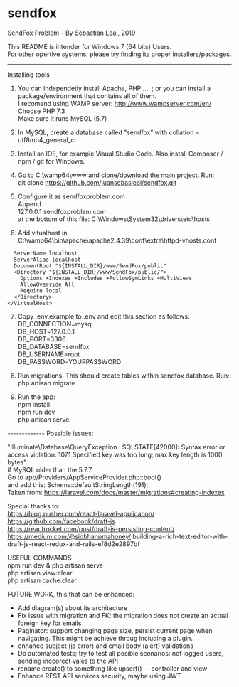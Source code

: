 # sendfox

SendFox Problem - By Sebastian Leal, 2019  

This README is intender for Windows 7 (64 bits) Users.  
For other opertive systems, please try finding its proper installers/packages.  

***************************************************************
Installing tools

1. You can independetly install Apache, PHP .... ; or you can install a package/environment that contains all of them.  
I recomend using WAMP server: http://www.wampserver.com/en/  
Choose PHP 7.3  
Make sure it runs MySQL (5.7)

2. In MySQL, create a database called "sendfox" with collation = utf8mb4_general_ci

3. Install an IDE, for example Visual Studio Code. Also install Composer / npm / git for Windows.

4. Go to C:\wamp64\www and clone/download the main project. Run:  
git clone https://github.com/juansebasleal/sendfox.git

5. Configure it as sendfoxproblem.com  
Append  
127.0.0.1 sendfoxproblem.com  
at the bottom of this file: C:\Windows\System32\drivers\etc\hosts

1. Add vitualhost in C:\wamp64\bin\apache\apache2.4.39\conf\extra\httpd-vhosts.conf  
```<VirtualHost *:80>  
  ServerName localhost  
  ServerAlias localhost  
  DocumentRoot "${INSTALL_DIR}/www/SendFox/public"  
  <Directory "${INSTALL_DIR}/www/SendFox/public/">  
    Options +Indexes +Includes +FollowSymLinks +MultiViews  
    AllowOverride All  
    Require local  
  </Directory>  
</VirtualHost>  
```

7. Copy .env.example to .env and  edit this section as follows:  
DB_CONNECTION=mysql  
DB_HOST=127.0.0.1  
DB_PORT=3306  
DB_DATABASE=sendfox  
DB_USERNAME=root  
DB_PASSWORD=YOURPASSWORD

8. Run migrations. This should create tables within sendfox database. Run:  
php artisan migrate

9. Run the app:  
npm install  
npm run dev  
php artisan serve



------------- Possible issues:  

"Illuminate\Database\QueryException  : SQLSTATE[42000]: Syntax error or access violation: 1071 Specified key was too long; max key length is 1000 bytes"  
if MySQL older than the 5.7.7  
Go to app/Providers/AppServiceProvider.php::boot()  
and add this: Schema::defaultStringLength(191);  
Taken from: https://laravel.com/docs/master/migrations#creating-indexes



Special thanks to:  
https://blog.pusher.com/react-laravel-application/  
https://github.com/facebook/draft-js  
https://reactrocket.com/post/draft-js-persisting-content/  
https://medium.com/@siobhanpmahoney/  building-a-rich-text-editor-with-draft-js-react-redux-and-rails-ef8d2e2897bf


USEFUL COMMANDS  
npm run dev & php artisan serve  
php artisan view:clear  
php artisan cache:clear


FUTURE WORK, this that can be enhanced:  
- Add diagram(s) about its architecture  
- Fix issue with migration and FK: the migration does not create an actual foreign key for emails  
- Paginator: support changing page size, persist current page when navigating. This might be achieve throug including a plugin.  
- enhance subject (js error) and email body (alert) validations  
- Do automated tests; try to test all posible scenarios: not logged users, sending inccorect vales to the API  
- rename create() to something like upsert() --  controller and view  
- Enhance REST API services security, maybe using JWT
